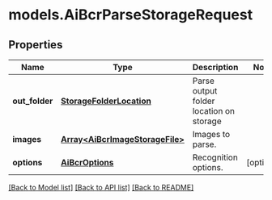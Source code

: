 # models.AiBcrParseStorageRequest
## Properties
Name | Type | Description | Notes
------------ | ------------- | ------------- | -------------
**out_folder** | [**StorageFolderLocation**](StorageFolderLocation.md) | Parse output folder location on storage              | 
**images** | [**Array&lt;AiBcrImageStorageFile&gt;**](AiBcrImageStorageFile.md) | Images to parse.              | 
**options** | [**AiBcrOptions**](AiBcrOptions.md) | Recognition options.              | [optional] 



[[Back to Model list]](README.md#documentation-for-models) [[Back to API list]](README.md#documentation-for-api-endpoints) [[Back to README]](README.md)


